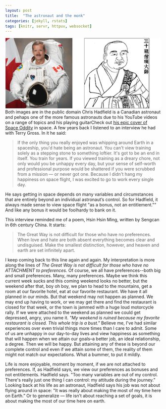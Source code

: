 ```yaml
---
layout: post
title:  "The astronaut and the monk"
categories: [jekyll, rstats]
tags: [knitr, servr, httpuv, websocket]
---
```

[<img class='fullwidth' src='/img/astromonk.png'/>](/img/astromonk.png)<span class='marginnote'>Both images are in the public domain</span>
Chris Hadfield is a Canadian astronaut and pehaps  one of the more famous astronauts due to his YouTube videos on a range of topics and his playing guitar<span class='marginnote'>Check out [his epic cover of Space Oddity](https://www.youtube.com/watch?v=KaOC9danxNo)</span>  in space. A few years back I listened to an interview he had with Terry Gross. In it he said:

> If the only thing you really enjoyed was whipping around Earth in a spaceship, you'd hate being an astronaut. You can't view training solely as a stepping stone to something loftier. It's got to be an end in itself. You train for years. If you viewed training as a dreary chore, not only would you be unhappy every day, but your sense of self-worth and professional purpose would be shattered if you were scrubbed from a mission — or never got one.  Because I didn't hang my happiness on space flight, I was excited to go to work every single day. 

He says getting in space depends on many variables and circumstances that are entirely beyond an individual astronaut’s control. So for Hadfield, it always made sense to view space flight "as a bonus, not an entitlement."" And like any bonus it would be foolhardy to bank on it.

This interview reminded me of a poem, Hsin Hsin Ming, written by Sengcan in 6th century China. It starts:

> The Great Way is not difficult for those who have no preferences. When love and hate are both absent everything becomes clear and undisguised. Make the smallest distinction, however, and heaven and earth are set infinitely apart. 

I keep coming back to this line again and again. My interpretation is more along the lines of *The Great Way is not difficult for those who have no ATTACHMENT to preferences.* Of course, we all have preferences--both big and small preferences. Many, many preferences. Maybe we think this current week sucks and this coming weekend looks no better, but the weekend after that, boy oh boy, we plan to head to the mountains, get a room at our favorite hotel, eat at our favorite restaurant. We have it all planned in our minds. But that weekend may not happen as planned. We may end up having to work, or we may get there and find the restaurant is closed for that week, or the town is jammed with a huge loud motorcycle rally. If we were attached to the weekend as planned we could get depressed, angry, you name it. *"My weekend is ruined because my favorite restaurant is closed. This whole trip is a bust."* Believe me, I've had similar experiences over even trivial things more times than I care to admit. Some of us are unhappy in our day-to-day lives and view happiness as something that will happen when we attain our goals–a better job, an ideal relationship, a degree. Then we will be happy. But attaining any of these is beyond our complete control and even if we attain some of them, the reality of them might not match our expectations. What a bummer, to put it mildly. 

Life is more enjoyable, moment by moment, if we are not attached to preferences. If, as Hadfield says, we view our preferences as bonuses and not entitlements. 
Hadfield says. "Too many variables are out of my control. There's really just one thing I can control: my attitude during the journey.”
Looking back at his life as an astronaut, Hadfield says his job was not about flying around in space: "It was really about making the most of my time here on Earth.” Or to generalize — life isn’t about reaching a set of goals, it is about making the most of our time here on earth.

